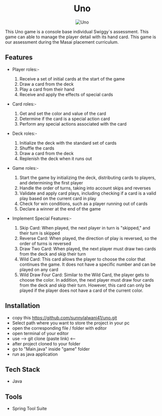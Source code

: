 <div align=center>
  <h1> Uno </h1>
</div>

<div align=center>

![Uno](https://github.com/sunnylalwani41/Automation_Auction_Management_System/assets/103615858/42f22a8f-339c-4b8b-9697-d50bb227a112)
</div>

This Uno game is a console base individual Swiggy`s assessment. This game can able to manage the player detail with its hand card. This game is our assessment during the Masai placement curriculum.



## Features

- Player roles:-
  1. Receive a set of initial cards at the start of the game
  2. Draw a card from the deck
  3. Play a card from their hand
  4. Receive and apply the effects of special cards
  
 - Card roles:-
   1. Get and set the color and value of the card
   2. Determine if the card is a special action card
   3. Perform any special actions associated with the card
   
  
- Deck roles:-
  1. Initialize the deck with the standard set of cards
  2. Shuffle the cards
  3. Draw a card from the deck
  4. Replenish the deck when it runs out
  
- Game roles:-
  1. Start the game by initializing the deck, distributing cards to players, and determining the first player
  2. Handle the order of turns, taking into account skips and reverses
  3. Validate and apply card plays, including checking if a card is a valid play based on the current card in play
  4. Check for win conditions, such as a player running out of cards
  5. Declare a winner at the end of the game
  
- Implement Special Features:-
  1. Skip Card: When played, the next player in turn is "skipped," and their turn is skipped
  2. Reverse Card: When played, the direction of play is reversed, so the order of turns is reversed
  3. Draw Two Card: When played, the next player must draw two cards from the deck and skip their turn
  4. Wild Card: This card allows the player to choose the color that continues the game. It does not have a specific number and can be played on any card
  5. Wild Draw Four Card: Similar to the Wild Card, the player gets to choose the color. In addition, the next player must draw four cards from the deck and skip their turn. However, this card can only be played if the player does not have a card of the current color.

## Installation

- copy this https://github.com/sunnylalwani41/uno.git
- Select path where you want to store the project in your pc
- open the corresponding file / folder with editor
- open terminal of your editor
- use  --> git clone (paste link) <-- 
- after project cloned to your folder
- go to "Main.java" inside "game" folder
- run as java application
    
## Tech Stack

* Java

                                      
## Tools

* Spring Tool Suite
